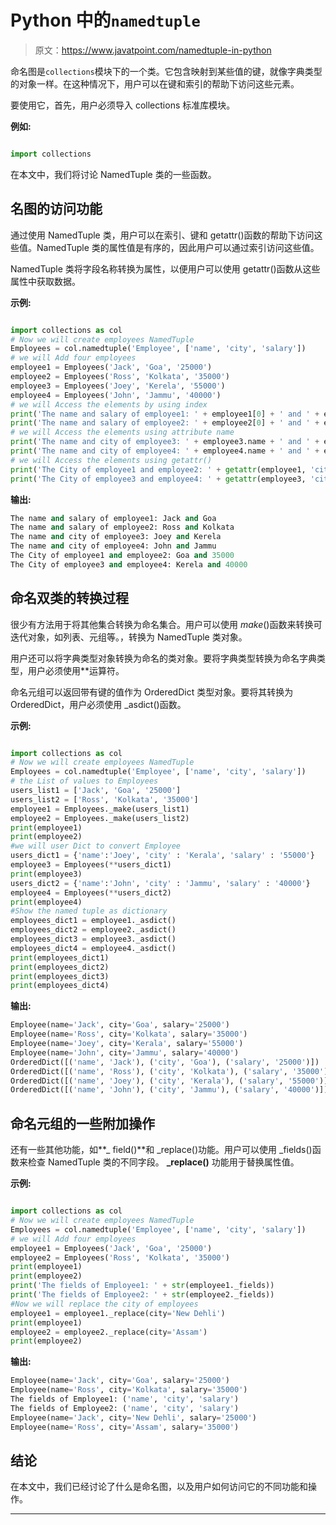 # Python 中的`namedtuple`

> 原文：<https://www.javatpoint.com/namedtuple-in-python>

命名图是`collections`模块下的一个类。它包含映射到某些值的键，就像字典类型的对象一样。在这种情况下，用户可以在键和索引的帮助下访问这些元素。

要使用它，首先，用户必须导入 collections 标准库模块。

**例如:**

```py

import collections

```

在本文中，我们将讨论 NamedTuple 类的一些函数。

## 名图的访问功能

通过使用 NamedTuple 类，用户可以在索引、键和 getattr()函数的帮助下访问这些值。NamedTuple 类的属性值是有序的，因此用户可以通过索引访问这些值。

NamedTuple 类将字段名称转换为属性，以便用户可以使用 getattr()函数从这些属性中获取数据。

**示例:**

```py

import collections as col
# Now we will create employees NamedTuple
Employees = col.namedtuple('Employee', ['name', 'city', 'salary'])
# we will Add four employees
employee1 = Employees('Jack', 'Goa', '25000')
employee2 = Employees('Ross', 'Kolkata', '35000')
employee3 = Employees('Joey', 'Kerela', '55000')
employee4 = Employees('John', 'Jammu', '40000')
# we will Access the elements by using index
print('The name and salary of employee1: ' + employee1[0] + ' and ' + employee1[1])
print('The name and salary of employee2: ' + employee2[0] + ' and ' + employee2[1])
# we will Access the elements using attribute name
print('The name and city of employee3: ' + employee3.name + ' and ' + employee3.city)
print('The name and city of employee4: ' + employee4.name + ' and ' + employee4.city)
# we will Access the elements using getattr()
print('The City of employee1 and employee2: ' + getattr(employee1, 'city') + ' and ' + getattr(employee2, 'salary'))
print('The City of employee3 and employee4: ' + getattr(employee3, 'city') + ' and ' + getattr(employee4, 'salary'))

```

**输出:**

```py
The name and salary of employee1: Jack and Goa
The name and salary of employee2: Ross and Kolkata
The name and city of employee3: Joey and Kerela
The name and city of employee4: John and Jammu
The City of employee1 and employee2: Goa and 35000
The City of employee3 and employee4: Kerela and 40000

```

## 命名双类的转换过程

很少有方法用于将其他集合转换为命名集合。用户可以使用 _make_()函数来转换可迭代对象，如列表、元组等。，转换为 NamedTuple 类对象。

用户还可以将字典类型对象转换为命名的类对象。要将字典类型转换为命名字典类型，用户必须使用**运算符。

命名元组可以返回带有键的值作为 OrderedDict 类型对象。要将其转换为 OrderedDict，用户必须使用 _asdict()函数。

**示例:**

```py

import collections as col
# Now we will create employees NamedTuple
Employees = col.namedtuple('Employee', ['name', 'city', 'salary'])
# the List of values to Employees
users_list1 = ['Jack', 'Goa', '25000']
users_list2 = ['Ross', 'Kolkata', '35000']
employee1 = Employees._make(users_list1)
employee2 = Employees._make(users_list2)
print(employee1)
print(employee2)
#we will user Dict to convert Employee
users_dict1 = {'name':'Joey', 'city' : 'Kerala', 'salary' : '55000'}
employee3 = Employees(**users_dict1)
print(employee3)
users_dict2 = {'name':'John', 'city' : 'Jammu', 'salary' : '40000'}
employee4 = Employees(**users_dict2)
print(employee4)
#Show the named tuple as dictionary
employees_dict1 = employee1._asdict()
employees_dict2 = employee2._asdict()
employees_dict3 = employee3._asdict()
employees_dict4 = employee4._asdict()
print(employees_dict1)
print(employees_dict2)
print(employees_dict3)
print(employees_dict4)

```

**输出:**

```py
Employee(name='Jack', city='Goa', salary='25000')
Employee(name='Ross', city='Kolkata', salary='35000')
Employee(name='Joey', city='Kerala', salary='55000')
Employee(name='John', city='Jammu', salary='40000')
OrderedDict([('name', 'Jack'), ('city', 'Goa'), ('salary', '25000')])
OrderedDict([('name', 'Ross'), ('city', 'Kolkata'), ('salary', '35000')])
OrderedDict([('name', 'Joey'), ('city', 'Kerala'), ('salary', '55000')])
OrderedDict([('name', 'John'), ('city', 'Jammu'), ('salary', '40000')])

```

## 命名元组的一些附加操作

还有一些其他功能，如**_ field()**和 _replace()功能。用户可以使用 _fields()函数来检查 NamedTuple 类的不同字段。 **_replace()** 功能用于替换属性值。

**示例:**

```py

import collections as col
# Now we will create employees NamedTuple
Employees = col.namedtuple('Employee', ['name', 'city', 'salary'])
# we will Add four employees
employee1 = Employees('Jack', 'Goa', '25000')
employee2 = Employees('Ross', 'Kolkata', '35000')
print(employee1)
print(employee2)
print('The fields of Employee1: ' + str(employee1._fields))
print('The fields of Employee2: ' + str(employee2._fields))
#Now we will replace the city of employees
employee1 = employee1._replace(city='New Dehli')
print(employee1)
employee2 = employee2._replace(city='Assam')
print(employee2)

```

**输出:**

```py
Employee(name='Jack', city='Goa', salary='25000')
Employee(name='Ross', city='Kolkata', salary='35000')
The fields of Employee1: ('name', 'city', 'salary')
The fields of Employee2: ('name', 'city', 'salary')
Employee(name='Jack', city='New Dehli', salary='25000')
Employee(name='Ross', city='Assam', salary='35000')

```

## 结论

在本文中，我们已经讨论了什么是命名图，以及用户如何访问它的不同功能和操作。

* * *